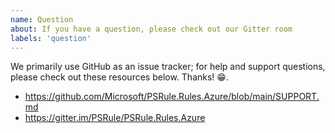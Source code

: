 ```yaml
---
name: Question
about: If you have a question, please check out our Gitter room
labels: 'question'
---
```


We primarily use GitHub as an issue tracker; for help and support questions, please check out these resources below. Thanks! 😁.

- https://github.com/Microsoft/PSRule.Rules.Azure/blob/main/SUPPORT.md
- https://gitter.im/PSRule/PSRule.Rules.Azure
